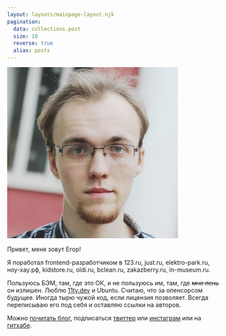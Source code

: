 ```yaml
---
layout: layouts/mainpage-layout.njk
pagination:
  data: collections.post
  size: 10
  reverse: true
  alias: posts
---
```

![Это я](/imgs/me.jpeg)

Привет, меня зовут Егор!

Я поработал frontend-разработчиком в 123.ru, just.ru, elektro-park.ru, ноу-хау.рф, kidstore.ru, oldi.ru, bclean.ru, zakazberry.ru, in-museum.ru.

Пользуюсь БЭМ, там, где это ОК, и не пользуюсь им, там, где ~~мне лень~~ он излишен. Люблю [11ty.dev](https://www.11ty.dev) и Ubuntu. Считаю, что за опенсорсом будущее. Иногда тырю чужой код, если лицензия позволяет. Всегда переписываю его под себя и оставляю ссылки на авторов.

Можно [почитать блог](/posts/), подписаться [твиттер](https://twitter.com/furtivite) или [инстаграм](https://www.instagram.com/furtivite/) или на [гитхабе](https://github.com/furtivite).